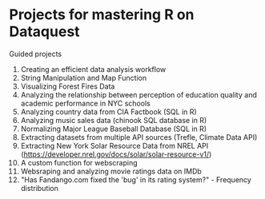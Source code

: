 # Projects for mastering R on Dataquest
Guided projects

1. Creating an efficient data analysis workflow
2. String Manipulation and Map Function
3. Visualizing Forest Fires Data
4. Analyzing the relationship between perception of education quality and academic performance in NYC schools
5. Analyzing country data from CIA Factbook (SQL in R)
6. Analyzing music sales data (chinook SQL database in R)
7. Normalizing Major League Baseball Database (SQL in R) 
8. Extracting datasets from multiple API sources (Trefle, Climate Data API)
9. Extracting New York Solar Resource Data from NREL API (https://developer.nrel.gov/docs/solar/solar-resource-v1/) 
10. A custom function for webscraping
11. Websraping and analyzing movie ratings data on IMDb
12. "Has Fandango.com fixed the 'bug' in its rating system?" - Frequency distribution
